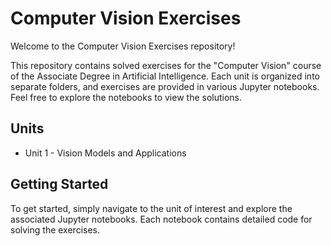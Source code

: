 # Computer Vision Exercises
Welcome to the Computer Vision Exercises repository!

This repository contains solved exercises for the "Computer Vision" course of the Associate Degree in Artificial Intelligence. Each unit is organized into separate folders, and exercises are provided in various Jupyter notebooks. Feel free to explore the notebooks to view the solutions.

## Units
- Unit 1 - Vision Models and Applications

## Getting Started
To get started, simply navigate to the unit of interest and explore the associated Jupyter notebooks. Each notebook contains detailed code for solving the exercises.
